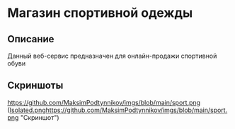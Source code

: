 # Магазин спортивной одежды
## Описание
Данный веб-сервис предназначен для онлайн-продажи спортивной обуви
## Скриншоты
https://github.com/MaksimPodtynnikov/imgs/blob/main/sport.png
([Isolated.png](https://github.com/MaksimPodtynnikov/imgs/blob/main/sport.png)https://github.com/MaksimPodtynnikov/imgs/blob/main/sport.png "Скриншот")

